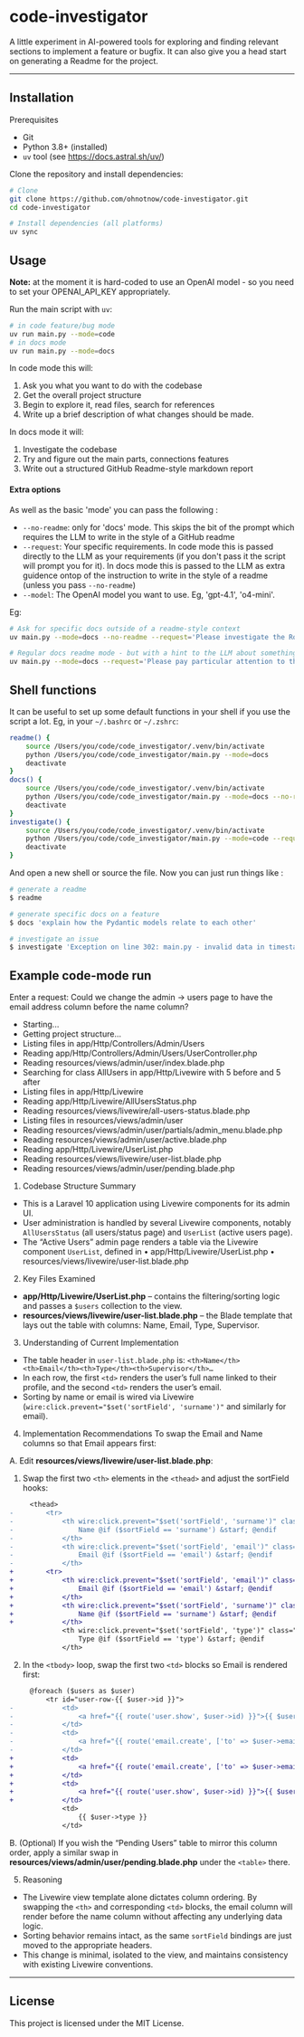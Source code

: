 # code-investigator

A little experiment in AI-powered tools for exploring and finding relevant sections to implement a feature or bugfix.  It can
also give you a head start on generating a Readme for the project.

---

## Installation

Prerequisites
- Git
- Python 3.8+ (installed)
- `uv` tool (see https://docs.astral.sh/uv/)

Clone the repository and install dependencies:

```bash
# Clone
git clone https://github.com/ohnotnow/code-investigator.git
cd code-investigator

# Install dependencies (all platforms)
uv sync
```

## Usage

**Note:** at the moment it is hard-coded to use an OpenAI model - so you need to set your OPENAI_API_KEY appropriately.

Run the main script with `uv`:

```bash
# in code feature/bug mode
uv run main.py --mode=code
# in docs mode
uv run main.py --mode=docs
```

In code mode this will:

1. Ask you what you want to do with the codebase
2. Get the overall project structure
3. Begin to explore it, read files, search for references
4. Write up a brief description of what changes should be made.

In docs mode it will:

1. Investigate the codebase
2. Try and figure out the main parts, connections features
3. Write out a structured GitHub Readme-style markdown report

#### Extra options
As well as the basic 'mode' you can pass the following :
- `--no-readme`: only for 'docs' mode.  This skips the bit of the prompt which requires the LLM to write in the style of a GitHub readme
- `--request`: Your specific requirements.  In code mode this is passed directly to the LLM as your requirements (if you don't pass it the script will prompt you for it).  In docs mode this is passed to the LLM as extra guidence ontop of the instruction to write in the style of a readme (unless you pass `--no-readme`)
- `--model`: The OpenAI model you want to use.  Eg, 'gpt-4.1', 'o4-mini'.

Eg:
```bash
# Ask for specific docs outside of a readme-style context
uv main.py --mode=docs --no-readme --request='Please investigate the RoomBooking feature and document how it works, both front and back end. Also what tests are in place'

# Regular docs readme mode - but with a hint to the LLM about something it might not focus on itself
uv main.py --mode=docs --request='Please pay particular attention to the GDPR code'
```

## Shell functions
It can be useful to set up some default functions in your shell if you use the script a lot.  Eg, in your `~/.bashrc` or `~/.zshrc`:

```sh
readme() {
    source /Users/you/code/code_investigator/.venv/bin/activate
    python /Users/you/code/code_investigator/main.py --mode=docs
    deactivate
}
docs() {
    source /Users/you/code/code_investigator/.venv/bin/activate
    python /Users/you/code/code_investigator/main.py --mode=docs --no-readme --request="$*"
    deactivate
}
investigate() {
    source /Users/you/code/code_investigator/.venv/bin/activate
    python /Users/you/code/code_investigator/main.py --mode=code --request="$*"
    deactivate
}
```

And open a new shell or source the file.  Now you can just run things like :
```bash
# generate a readme
$ readme

# generate specific docs on a feature
$ docs 'explain how the Pydantic models relate to each other'

# investigate an issue
$ investigate 'Exception on line 302: main.py - invalid data in timestamp'
```

## Example code-mode run

Enter a request: Could we change the admin -> users page to have the email address column before the name column?

- Starting...
- Getting project structure...
- Listing files in app/Http/Controllers/Admin/Users
- Reading app/Http/Controllers/Admin/Users/UserController.php
- Reading resources/views/admin/user/index.blade.php
- Searching for class AllUsers in app/Http/Livewire with 5 before and 5 after
- Listing files in app/Http/Livewire
- Reading app/Http/Livewire/AllUsersStatus.php
- Reading resources/views/livewire/all-users-status.blade.php
- Listing files in resources/views/admin/user
- Reading resources/views/admin/user/partials/admin_menu.blade.php
- Reading resources/views/admin/user/active.blade.php
- Reading app/Http/Livewire/UserList.php
- Reading resources/views/livewire/user-list.blade.php
- Reading resources/views/admin/user/pending.blade.php

1. Codebase Structure Summary
- This is a Laravel 10 application using Livewire components for its admin UI.
- User administration is handled by several Livewire components, notably `AllUsersStatus` (all users/status page) and `UserList` (active users page).
- The “Active Users” admin page renders a table via the Livewire component `UserList`, defined in
  • app/Http/Livewire/UserList.php
  • resources/views/livewire/user-list.blade.php

2. Key Files Examined
- **app/Http/Livewire/UserList.php** – contains the filtering/sorting logic and passes a `$users` collection to the view.
- **resources/views/livewire/user-list.blade.php** – the Blade template that lays out the table with columns: Name, Email, Type, Supervisor.

3. Understanding of Current Implementation
- The table header in `user-list.blade.php` is:
    `<th>Name</th><th>Email</th><th>Type</th><th>Supervisor</th>…`
- In each row, the first `<td>` renders the user’s full name linked to their profile, and the second `<td>` renders the user’s email.
- Sorting by name or email is wired via Livewire (`wire:click.prevent="$set('sortField', 'surname')"` and similarly for email).

4. Implementation Recommendations
To swap the Email and Name columns so that Email appears first:

A. Edit **resources/views/livewire/user-list.blade.php**:

  1. Swap the first two `<th>` elements in the `<thead>` and adjust the sortField hooks:

```diff
     <thead>
-        <tr>
-            <th wire:click.prevent="$set('sortField', 'surname')" class="cursor-pointer">
-                Name @if ($sortField == 'surname') &starf; @endif
-            </th>
-            <th wire:click.prevent="$set('sortField', 'email')" class="cursor-pointer">
-                Email @if ($sortField == 'email') &starf; @endif
-            </th>
+        <tr>
+            <th wire:click.prevent="$set('sortField', 'email')" class="cursor-pointer">
+                Email @if ($sortField == 'email') &starf; @endif
+            </th>
+            <th wire:click.prevent="$set('sortField', 'surname')" class="cursor-pointer">
+                Name @if ($sortField == 'surname') &starf; @endif
+            </th>
             <th wire:click.prevent="$set('sortField', 'type')" class="cursor-pointer">
                 Type @if ($sortField == 'type') &starf; @endif
             </th>
```

  2. In the `<tbody>` loop, swap the first two `<td>` blocks so Email is rendered first:

```diff
     @foreach ($users as $user)
         <tr id="user-row-{{ $user->id }}">
-            <td>
-                <a href="{{ route('user.show', $user->id) }}">{{ $user->full_name }}</a>
-            </td>
-            <td>
-                <a href="{{ route('email.create', ['to' => $user->email]) }}">{{ $user->email }}</a>
-            </td>
+            <td>
+                <a href="{{ route('email.create', ['to' => $user->email]) }}">{{ $user->email }}</a>
+            </td>
+            <td>
+                <a href="{{ route('user.show', $user->id) }}">{{ $user->full_name }}</a>
+            </td>
             <td>
                 {{ $user->type }}
             </td>
```

B. (Optional) If you wish the “Pending Users” table to mirror this column order, apply a similar swap in
   **resources/views/admin/user/pending.blade.php** under the `<table>` there.

5. Reasoning
- The Livewire view template alone dictates column ordering. By swapping the `<th>` and corresponding `<td>` blocks, the email column will render before the name column without affecting any underlying data logic.
- Sorting behavior remains intact, as the same `sortField` bindings are just moved to the appropriate headers.
- This change is minimal, isolated to the view, and maintains consistency with existing Livewire conventions.

---

## License

This project is licensed under the MIT License.

